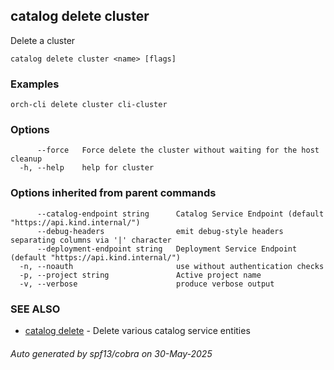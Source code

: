 ## catalog delete cluster

Delete a cluster

```
catalog delete cluster <name> [flags]
```

### Examples

```
orch-cli delete cluster cli-cluster
```

### Options

```
      --force   Force delete the cluster without waiting for the host cleanup
  -h, --help    help for cluster
```

### Options inherited from parent commands

```
      --catalog-endpoint string      Catalog Service Endpoint (default "https://api.kind.internal/")
      --debug-headers                emit debug-style headers separating columns via '|' character
      --deployment-endpoint string   Deployment Service Endpoint (default "https://api.kind.internal/")
  -n, --noauth                       use without authentication checks
  -p, --project string               Active project name
  -v, --verbose                      produce verbose output
```

### SEE ALSO

* [catalog delete](catalog_delete.md)	 - Delete various catalog service entities

###### Auto generated by spf13/cobra on 30-May-2025
